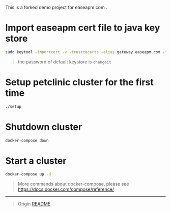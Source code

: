 This is a forked demo project for easeapm.com .

# Import easeapm cert file to java key store

```bash
sudo keytool -importcert -v -trustcacerts -alias gateway.easeapm.com -file <eg.pem> -keystore /etc/ssl/certs/java/cacerts
```

> the password of default keystore is `changeit`

# Setup petclinic cluster for the first time

```bash
./setup
```

# Shutdown cluster

```bash
docker-compose down
```

# Start a cluster

```bash
docker-compose up -d
```

> More commands about docker-compose, please see https://docs.docker.com/compose/reference/

----

> Origin [README](https://github.com/spring-petclinic/spring-petclinic-microservices/blob/master/README.md).
